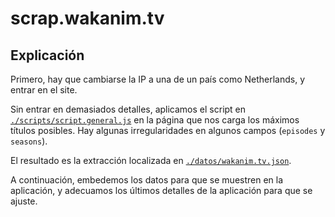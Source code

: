 # scrap.wakanim.tv

## Explicación

Primero, hay que cambiarse la IP a una de un país como Netherlands, y entrar en el site.

Sin entrar en demasiados detalles, aplicamos el script en [`./scripts/script.general.js`](#) en la página que nos carga los máximos títulos posibles. Hay algunas irregularidades en algunos campos (`episodes` y `seasons`).

El resultado es la extracción localizada en [`./datos/wakanim.tv.json`](#).

A continuación, embedemos los datos para que se muestren en la aplicación, y adecuamos los últimos detalles de la aplicación para que se ajuste.